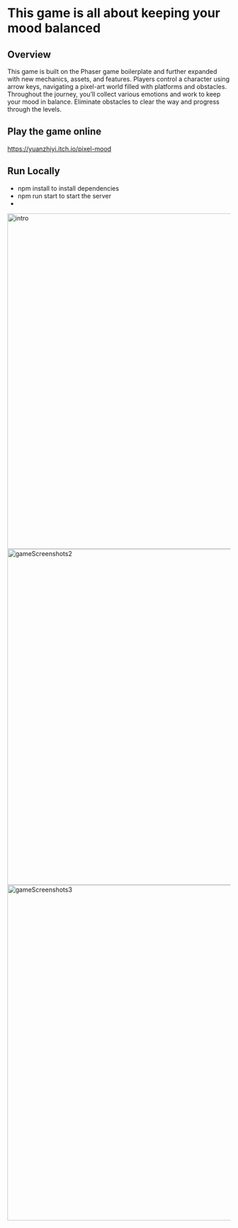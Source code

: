 # This game is all about keeping your mood balanced

## Overview
This game is built on the Phaser game boilerplate and further expanded with new mechanics, assets, and features.
Players control a character using arrow keys, navigating a pixel-art world filled with platforms and obstacles.
Throughout the journey, you’ll collect various emotions and work to keep your mood in balance. Eliminate obstacles to clear the way and progress through the levels.

## Play the game online
https://yuanzhiyi.itch.io/pixel-mood

## Run Locally
- npm install to install dependencies
- npm run start to start the server
- 
<img width="755" alt="intro" src="https://github.com/user-attachments/assets/3f019341-982d-4bed-ba14-a32d0b6aefeb" />
<img width="756" alt="gameScreenshots2" src="https://github.com/user-attachments/assets/b3a17f5b-fe7c-4156-a7b4-48e31fc66e47" />
<img width="755" alt="gameScreenshots3" src="https://github.com/user-attachments/assets/af6b4022-8072-44bb-853c-b702c26df3ac" />
